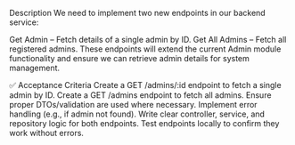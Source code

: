 Description
 We need to implement two new endpoints in our backend service:

Get Admin – Fetch details of a single admin by ID.
Get All Admins – Fetch all registered admins.
These endpoints will extend the current Admin module functionality and ensure we can retrieve admin details for system management.

✅ Acceptance Criteria
Create a GET /admins/:id endpoint to fetch a single admin by ID.
Create a GET /admins endpoint to fetch all admins.
Ensure proper DTOs/validation are used where necessary.
Implement error handling (e.g., if admin not found).
Write clear controller, service, and repository logic for both endpoints.
Test endpoints locally to confirm they work without errors.